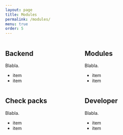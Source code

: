 ```yaml
---
layout: page
title: Modules
permalink: /modules/
menu: true
order: 5
---
```

<div>
<div style="float: left; width: 50%;">
<h2>Backend</h2>

Blabla.

<ul>
<li> item</li>
<li> item</li>
</ul>
</div>

<div style="float: right; width: 50%;">
<h2>Modules</h2>

Blabla.

<ul>
<li> item</li>
<li> item</li>
</ul>
</div>

</div>


<div>
<div style="float: left; width: 50%;">
<h2>Check packs</h2>

Blabla.

<ul>
<li> item</li>
<li> item</li>
</ul>
</div>

<div style="float: right; width: 50%;">
<h2>Developer</h2>

Blabla.

<ul>
<li> item</li>
<li> item</li>
</ul>
</div>

</div>